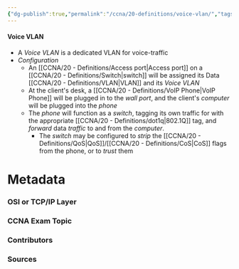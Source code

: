 ```yaml
---
{"dg-publish":true,"permalink":"/ccna/20-definitions/voice-vlan/","tags":["defs_ccna"],"created":"2023-11-13T08:26:01.332-08:00","updated":"2023-11-13T08:32:06.233-08:00"}
---
```


#### Voice VLAN
- A *Voice VLAN* is a dedicated VLAN for voice-traffic
- *Configuration*
	- An [[CCNA/20 - Definitions/Access port\|Access port]] on a [[CCNA/20 - Definitions/Switch\|switch]] will be assigned its Data [[CCNA/20 - Definitions/VLAN\|VLAN]] and its *Voice VLAN*
	- At the client's desk, a [[CCNA/20 - Definitions/VoIP Phone\|VoIP Phone]] will be plugged in to the *wall port*, and the client's *computer* will be plugged into the *phone*
	- The *phone* will function as a *switch*, tagging its own traffic for with the appropriate [[CCNA/20 - Definitions/dot1q\|802.1Q]] tag, and *forward* data *traffic* to and from the *computer*.
		- The *switch* may be configured to *strip* the [[CCNA/20 - Definitions/QoS\|QoS]]/[[CCNA/20 - Definitions/CoS\|CoS]] flags from the phone, or to *trust* them








# Metadata
### OSI or TCP/IP Layer

### CCNA Exam Topic

### Contributors

### Sources

